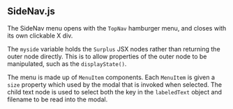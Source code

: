 ## SideNav.js
The SideNav menu opens with the `TopNav` hamburger menu, and closes
with its own clickable X div.

The `myside` variable holds the `Surplus` JSX nodes rather than
returning the outer node directly. This is to allow properties of the
outer node to be manipulated, such as the `displayState()`.

The menu is made up of `MenuItem` components. Each `MenuItem` is given
a `size` property which used by the modal that is invoked when
selected. The child text node is used to select both the key in the
`labeledText` object and filename to be read into the modal.

